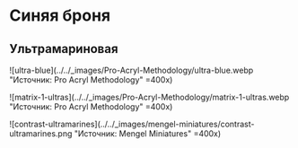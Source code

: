 # Синяя броня

## Ультрамариновая

![ultra-blue](../../_images/Pro-Acryl-Methodology/ultra-blue.webp "Источник: Pro Acryl Methodology" =400x)

![matrix-1-ultras](../../_images/Pro-Acryl-Methodology/matrix-1-ultras.webp "Источник: Pro Acryl Methodology" =400x)

![contrast-ultramarines](../../_images/mengel-miniatures/contrast-ultramarines.png "Источник: Mengel Miniatures" =400x)

